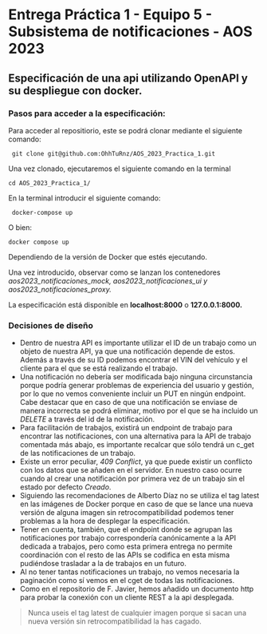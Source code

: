 # Entrega Práctica 1 - Equipo 5 - Subsistema de notificaciones - AOS 2023
## Especificación de una api utilizando OpenAPI y su despliegue con docker.

### Pasos para acceder a la especificación:

Para acceder al repositiorio, este se podrá clonar mediante el siguiente comando:

     git clone git@github.com:OhhTuRnz/AOS_2023_Practica_1.git
     
Una vez clonado, ejecutaremos el siguiente comando en la terminal

    cd AOS_2023_Practica_1/

En la terminal introducir el siguiente comando:

     docker-compose up 
     
O bien:

    docker compose up
    
Dependiendo de la versión de Docker que estés ejecutando.

Una vez introducido, observar como se lanzan los contenedores *aos2023\_notificaciones\_mock, aos2023\_notificaciones\_ui y aos2023\_notificaciones\_proxy.*

La especificación está disponible en **localhost:8000** o **127.0.0.1:8000.**


### Decisiones de diseño

- Dentro de nuestra API es importante utilizar el ID de un trabajo como un objeto de nuestra API, ya que una notificación depende de estos. Además a través de su ID podemos encontrar el VIN del vehículo y el cliente para el que se está realizando el trabajo. 
- Una notificación no debería ser modificada bajo ninguna circunstancia porque podría generar problemas de experiencia del usuario y gestión, por lo que no vemos conveniente incluir un PUT en ningún endpoint. Cabe destacar que en caso de que una notificación se enviase de manera incorrecta se podrá eliminar, motivo por el que se ha incluido un *DELETE* a través del id de la notificación.
- Para facilitación de trabajos, existirá un endpoint de trabajo para encontrar las notificaciones, con una alternativa para la API de trabajo comentada más abajo, es importante recalcar que sólo tendrá un c_get de las notificaciones de un trabajo.
- Existe un error peculiar, *409 Conflict*, ya que puede existir un conflicto con los datos que se añaden en el servidor. En nuestro caso ocurre cuando al  crear una notificación por primera vez de un trabajo sin el estado por defecto *Creado*.
- Siguiendo las recomendaciones de Alberto Díaz no se utiliza el tag latest en las imágenes de Docker porque en caso de que se lance una nueva versión de alguna imagen sin retrocompatibilidad podemos tener problemas a la hora de desplegar la especificación.
- Tener en cuenta, también, que el endpoint donde se agrupan las notificaciones por trabajo correspondería canónicamente a la API dedicada a trabajos, pero como esta primera entrega no permite coordinación con el resto de las APIs se codifica en esta misma pudiéndose trasladar a la de trabajos en un futuro.
- Al no tener tantas notificaciones un trabajo, no vemos necesaria la paginación como sí vemos en el cget de todas las notificaciones.
- Como en el repositorio de F. Javier, hemos añadido un documento http para probar la conexión con un cliente REST a la api desplegada.

> Nunca useis el tag latest de cualquier imagen porque si sacan
> una nueva versión sin retrocompatibilidad la has cagado.
